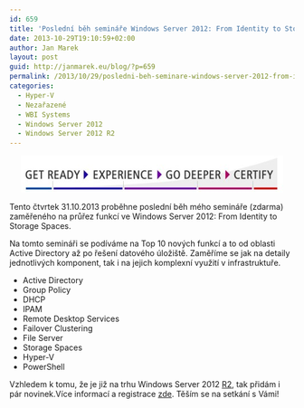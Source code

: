 ```yaml
---
id: 659
title: 'Poslední běh semináře Windows Server 2012: From Identity to Storage Spaces'
date: 2013-10-29T19:10:59+02:00
author: Jan Marek
layout: post
guid: http://janmarek.eu/blog/?p=659
permalink: /2013/10/29/posledni-beh-seminare-windows-server-2012-from-identity-to-storage-spaces/
categories:
  - Hyper-V
  - Nezařazené
  - WBI Systems
  - Windows Server 2012
  - Windows Server 2012 R2
---
```

<p style="text-align: center;">
  <a href="http://janmarek.eu/wp-content/uploads/2013/10/MSITProAcademy.jpg"><img class="size-full wp-image-660 aligncenter" alt="MSITProAcademy" src="/wp-content/uploads/2013/10/MSITProAcademy.jpg" width="464" height="65" /></a>
</p>

Tento čtvrtek 31.10.2013 proběhne poslední běh mého semináře (zdarma) zaměřeného na průřez funkcí ve Windows Server 2012: From Identity to Storage Spaces.

Na tomto semináři se podíváme na Top 10 nových funkcí a to od oblasti Active Directory až po řešení datového úložiště. Zaměříme se jak na detaily jednotlivých komponent, tak i na jejich komplexní využití v infrastruktuře.

  * ​Active Directory
  * Group Policy
  * DHCP
  * IPAM
  * Remote Desktop Services
  * Failover Clustering
  * File Server
  * Storage Spaces
  * Hyper-V
  * PowerShell

Vzhledem k tomu, že je již na trhu Windows Server 2012 <span style="text-decoration: underline;">R2</span>, tak přidám i pár novinek.Více informací a registrace <a href="http://learning.wbi.cz/kurzy/109-30-windows-server-2012-from-identity-to-storage-spaces.aspx" target="_blank">zde</a>. Těším se na setkání s Vámi!

